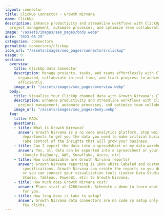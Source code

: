 ```yaml
---
layout: connector
title: ClickUp Connector - Growth Nirvana
name: ClickUp
description: Enhance productivity and streamline workflows with ClickUp. Simplify
  project management, automate processes, and optimize team collaboration.
image: "/assets/images/seo_pages/body.webp"
date: '2023-08-29'
categories: connectors
permalink: connectors/clickup
icon_url: "/assets/images/seo_pages/connectors/clickup"
usage: 0
sections:
  overview:
    title: ClickUp Data Connector
    description: Manage projects, tasks, and teams effortlessly with ClickUp. Stay
      organized, collaborate in real-time, and track progress to achieve your goals
      efficiently.
    image_url: "/assets/images/seo_pages/overview.webp"
  body:
    title: Visualize Your ClickUp channel data with Growth Nirvana's ClickUp Connector
    description: Enhance productivity and streamline workflows with ClickUp. Simplify
      project management, automate processes, and optimize team collaboration.
    image_url: "/assets/images/seo_pages/body.webp"
  faq:
    title: FAQs
    questions:
    - title: What is Growth Nirvana?
      answer: Growth Nirvana is a no code analytics platform. Stop waiting for other
        departments to get you the data you need to make critical business decisions.
        Take control of the insights that will grow your business.
    - title: Can I export the data into a spreadsheet or my data warehouse?
      answer: Yes, all data can be exported into a spreadsheet or your data warehouse
        (Google BigQuery, AWS, Snowflake, Azure, etc)
    - title: How customizable are Growth Nirvana reports?
      answer: Growth Nirvana reporting is 100% white labeled and customized to your
        specifications. Growth Nirvana can create the reports so you don’t have to
        or you can connect your visualization tools (Looker Data Studio/Google Data
        Studio, Tableau, PowerBI, etc) to Growth Nirvana.
    - title: How much does Growth Nirvana cost?
      answer: Plans start at $200/month. Schedule a demo to learn what plan is best
        for you.
    - title: How long does it take to setup?
      answer: Growth Nirvana data connectors are no code so setup only requires a
        few clicks.
---
```

